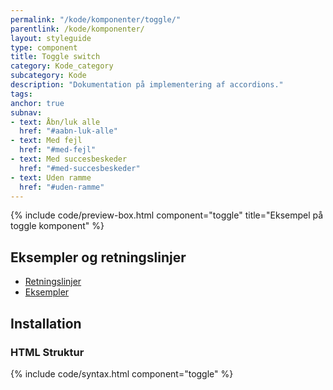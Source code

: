 ```yaml
---
permalink: "/kode/komponenter/toggle/"
parentlink: /kode/komponenter/
layout: styleguide
type: component
title: Toggle switch
category: Kode_category
subcategory: Kode
description: "Dokumentation på implementering af accordions."
tags: 
anchor: true
subnav:
- text: Åbn/luk alle
  href: "#aabn-luk-alle"
- text: Med fejl
  href: "#med-fejl"
- text: Med succesbeskeder
  href: "#med-succesbeskeder"
- text: Uden ramme
  href: "#uden-ramme"
---
```


{% include code/preview-box.html component="toggle" title="Eksempel på toggle komponent" %}

## Eksempler og retningslinjer
<ul class="nobullet-list">
    <li><a href="/komponenter/toggle/#retningslinjer">Retningslinjer</a></li>
    <li><a href="/komponenter/toggle/">Eksempler</a></li>
</ul>

## Installation

### HTML Struktur

{% include code/syntax.html component="toggle" %}